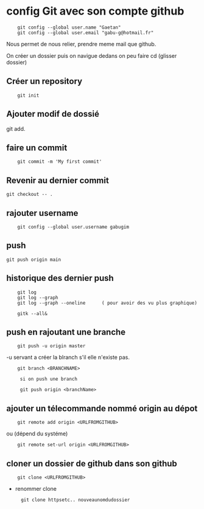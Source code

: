 # **config Git avec son compte github**

        git config --global user.name "Gaetan"
        git config --global user.email "gabu-g@hotmail.fr"

Nous permet de nous relier, prendre meme mail que github.

On créer un dossier puis on navigue dedans on peu faire cd (glisser dossier)

## **Créer un repository**

        git init

## **Ajouter modif de dossié**

git add.

## **faire un commit**

        git commit -m 'My first commit'

## **Revenir au dernier commit**

    git checkout -- .

## **rajouter username**

        git config --global user.username gabugim

## **push**

    git push origin main

## **historique des dernier push**

        git log
        git log --graph
        git log --graph --oneline      ( pour avoir des vu plus graphique)

        gitk --all&

## **push en rajoutant une branche**

        git push -u origin master

-u servant a créer la blranch s'il elle n'existe pas.

        git branch <BRANCHNAME>

         si on push une branch

         git push origin <branchName>
## **ajouter un télecommande nommé origin au dépot**

        git remote add origin <URLFROMGITHUB>

ou (dépend du systéme)

        git remote set-url origin <URLFROMGITHUB>

## **cloner un dossier de github dans son github**

        git clone <URLFROMGITHUB>

- renommer clone

        git clone httpsetc.. nouveaunomdudossier




